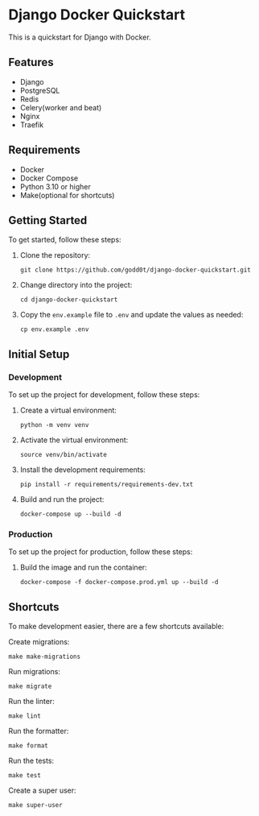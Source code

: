 # Django Docker Quickstart

This is a quickstart for Django with Docker.

## Features

- Django
- PostgreSQL
- Redis
- Celery(worker and beat)
- Nginx
- Traefik

## Requirements

- Docker
- Docker Compose
- Python 3.10 or higher
- Make(optional for shortcuts)


## Getting Started

To get started, follow these steps:

1. Clone the repository:
    
    ```
    git clone https://github.com/godd0t/django-docker-quickstart.git
    ```

2. Change directory into the project:
    ```
    cd django-docker-quickstart
    ```
   
3. Copy the `env.example` file to `.env` and update the values as needed:
    ```
    cp env.example .env
    ```

## Initial Setup

### Development

To set up the project for development, follow these steps:

1. Create a virtual environment:
    ```
    python -m venv venv
    ```
   
2. Activate the virtual environment:
    ```
    source venv/bin/activate
    ```
   
3. Install the development requirements:
    ```
    pip install -r requirements/requirements-dev.txt
    ```
   
4. Build and run the project:
    ```
   docker-compose up --build -d
    ```


### Production

To set up the project for production, follow these steps:

1. Build the image and run the container:
    ```
    docker-compose -f docker-compose.prod.yml up --build -d
    ```


## Shortcuts

To make development easier, there are a few shortcuts available:

Create migrations:

```
make make-migrations
```

Run migrations:

```
make migrate
```

Run the linter:

```
make lint
```

Run the formatter:

```
make format
```

Run the tests:

```
make test
```

Create a super user:

```
make super-user
```
